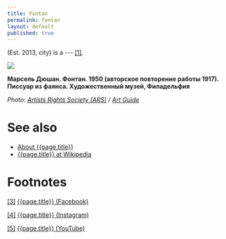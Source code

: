 ```yaml
---
title: Fontan
permalink: fontan
layout: default
published: true
---
```


(Est. 2013, city) is a --- <span id="a1">[\[1\]](#f1)</span>.

![](http://artguide.com/uploads/ckeditor/pictures/204/content_content_06.jpg)

**Марсель Дюшан. Фонтан. 1950 (авторское повторение работы 1917). Писсуар из фаянса. Художественный музей, Филадельфия**

*Photo: [Artists Rights Society (ARS)](ars) / [Art Guide](http://artguide.com/uploads/ckeditor/pictures/204/content_content_06.jpg)*

# See also

+ [About {{page.title}}](index)
+ [{{page.title}} at Wikipedia](index)

# Footnotes

[[3]](#a3) <span id="f3"></span> [{{page.title}} (Facebook)](index)

[[4]](#a4) <span id="f4"></span> [{{page.title}} (Instagram)](index)

[[5]](#a5) <span id="f5"></span> [{{page.title}} (YouTube)](index)
